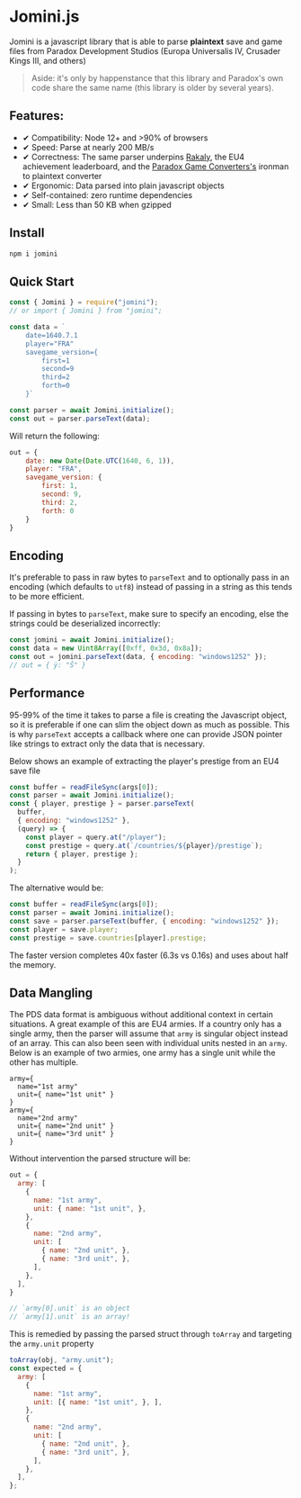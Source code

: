 # Jomini.js

Jomini is a javascript library that is able to parse **plaintext** save and game files from Paradox Development Studios (Europa Universalis IV, Crusader Kings III, and others)

> Aside: it's only by happenstance that this library and Paradox's own code share the same name (this library is older by several years).

## Features:

- ✔ Compatibility: Node 12+ and >90% of browsers
- ✔ Speed: Parse at nearly 200 MB/s
- ✔ Correctness: The same parser underpins [Rakaly](https://rakaly.com/eu4), the EU4 achievement leaderboard, and the [Paradox Game Converters's](https://github.com/ParadoxGameConverters/EU4toVic2) ironman to plaintext converter
- ✔ Ergonomic: Data parsed into plain javascript objects
- ✔ Self-contained: zero runtime dependencies
- ✔ Small: Less than 50 KB when gzipped

## Install

```bash
npm i jomini
```

## Quick Start

```js
const { Jomini } = require("jomini");
// or import { Jomini } from "jomini";

const data = `
    date=1640.7.1
    player="FRA"
    savegame_version={
        first=1
        second=9
        third=2
        forth=0
    }`

const parser = await Jomini.initialize();
const out = parser.parseText(data);
```

Will return the following:

```js
out = {
    date: new Date(Date.UTC(1640, 6, 1)),
    player: "FRA",
    savegame_version: {
        first: 1,
        second: 9,
        third: 2,
        forth: 0
    }
}
```

## Encoding

It's preferable to pass in raw bytes to `parseText` and to optionally pass in an encoding (which defaults to `utf8`) instead of passing in a string as this tends to be more efficient.

If passing in bytes to `parseText`, make sure to specify an encoding, else the strings could be deserialized incorrectly:

```js
const jomini = await Jomini.initialize();
const data = new Uint8Array([0xff, 0x3d, 0x8a]);
const out = jomini.parseText(data, { encoding: "windows1252" });
// out = { ÿ: "Š" }
```

## Performance

95-99% of the time it takes to parse a file is creating the Javascript object, so it is preferable if one can slim the object down as much as possible. This is why `parseText` accepts a callback where one can provide JSON pointer like strings to extract only the data that is necessary.

Below shows an example of extracting the player's prestige from an EU4 save file

```js
const buffer = readFileSync(args[0]);
const parser = await Jomini.initialize();
const { player, prestige } = parser.parseText(
  buffer,
  { encoding: "windows1252" },
  (query) => {
    const player = query.at("/player");
    const prestige = query.at(`/countries/${player}/prestige`);
    return { player, prestige };
  }
);
```

The alternative would be:

```js
const buffer = readFileSync(args[0]);
const parser = await Jomini.initialize();
const save = parser.parseText(buffer, { encoding: "windows1252" });
const player = save.player;
const prestige = save.countries[player].prestige;
```

The faster version completes 40x faster (6.3s vs 0.16s) and uses about half the memory.

## Data Mangling

The PDS data format is ambiguous without additional context in certain situations. A great example of this are EU4 armies. If a country only has a single army, then the parser will assume that `army` is singular object instead of an array. This can also been seen with individual units nested in an `army`. Below is an example of two armies, one army has a single unit while the other has multiple.

```
army={
  name="1st army"
  unit={ name="1st unit" }
}
army={
  name="2nd army"
  unit={ name="2nd unit" }
  unit={ name="3rd unit" }
}
```

Without intervention the parsed structure will be:

```js
out = {
  army: [
    {
      name: "1st army",
      unit: { name: "1st unit", },
    },
    {
      name: "2nd army",
      unit: [
        { name: "2nd unit", },
        { name: "3rd unit", },
      ],
    },
  ],
}

// `army[0].unit` is an object
// `army[1].unit` is an array! 
```

This is remedied by passing the parsed struct through `toArray` and targeting the `army.unit` property 

```js
toArray(obj, "army.unit");
const expected = {
  army: [
    {
      name: "1st army",
      unit: [{ name: "1st unit", }, ],
    },
    {
      name: "2nd army",
      unit: [
        { name: "2nd unit", },
        { name: "3rd unit", },
      ],
    },
  ],
};
```
